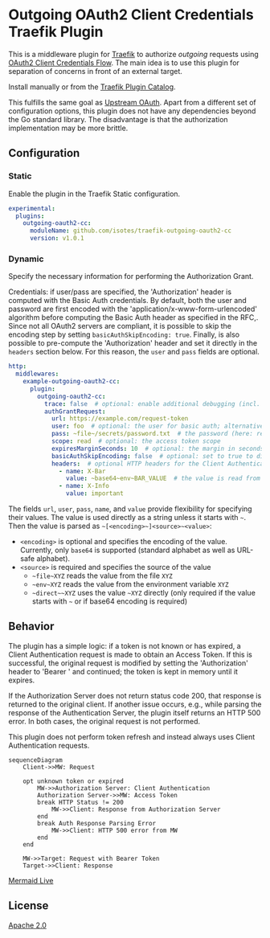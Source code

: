 # Outgoing OAuth2 Client Credentials Traefik Plugin
This is a middleware plugin for [Traefik](https://traefik.io/) to authorize *outgoing* requests using [OAuth2 Client Credentials Flow](https://datatracker.ietf.org/doc/html/rfc6749#section-4.4). The main idea is to use this plugin for separation of concerns in front of an external target.

Install manually or from the [Traefik Plugin Catalog](https://plugins.traefik.io/plugins/67c5fc454e61aa8e06b2536c/outgoing-o-auth2-cc).

This fulfills the same goal as [Upstream OAuth](https://plugins.traefik.io/plugins/63cd79ab3cccb4a7200f6f54/upstream-o-auth). Apart from a different set of configuration options, this plugin does not have any dependencies beyond the Go standard library. The disadvantage is that the authorization implementation may be more brittle.

## Configuration

### Static
Enable the plugin in the Traefik Static configuration.
```yaml
experimental:
  plugins:
    outgoing-oauth2-cc:
      moduleName: github.com/isotes/traefik-outgoing-oauth2-cc
      version: v1.0.1
```

### Dynamic
Specify the necessary information for performing the Authorization Grant.

Credentials: if user/pass are specified, the 'Authorization' header is computed with the Basic Auth credentials. By default, both the user and password are first encoded with the 'application/x-www-form-urlencoded' algorithm before computing the Basic Auth header as specified in the RFC,. Since not all OAuth2 servers are compliant, it is possible to skip the encoding step by setting `basicAuthSkipEncoding: true`. Finally, is also possible to pre-compute the 'Authorization' header and set it directly in the `headers` section below. For this reason, the `user` and `pass` fields are optional.

```yaml
http:
  middlewares:
    example-outgoing-oauth2-cc:
      plugin:
        outgoing-oauth2-cc:
          trace: false  # optional: enable additional debugging (incl. the result of token requests)
          authGrantRequest:
            url: https://example.com/request-token
            user: foo  # optional: the user for basic auth; alternatively, use a pre-computed 'Authorization' header value
            pass: ~file~/secrets/password.txt  # the password (here: read from a file)
            scope: read  # optional: the access token scope
            expiresMarginSeconds: 10  # optional: the margin in seconds subtracted from the expires_in response (default & mininum: 1)
            basicAuthSkipEncoding: false  # optional: set to true to disable url-encoding of user/pass for non-RFC-compliant authorization servers
            headers:  # optional HTTP headers for the Client Authentication request
              - name: X-Bar
                value: ~base64~env~BAR_VALUE  # the value is read from the environment variable BAR_VALUE and interpreted as base64
              - name: X-Info
                value: important
```

The fields `url`, `user`, `pass`, `name`, and `value` provide flexibility for specifying their values. The value is used directly as a string unless it starts with `~`. Then the value is parsed as `~[<encoding>~]<source>~<value>`:
- `<encoding>` is optional and specifies the encoding of the value. Currently, only `base64` is supported (standard alphabet as well as URL-safe alphabet).
- `<source>` is required and specifies the source of the value
  - `~file~XYZ` reads the value from the file `XYZ`
  - `~env~XYZ` reads the value from the environment variable `XYZ`
  - `~direct~~XYZ` uses the value `~XYZ` directly (only required if the value starts with `~` or if base64 encoding is required)

## Behavior
The plugin has a simple logic: if a token is not known or has expired, a Client Authentication request is made to obtain an Access Token. If this is successful, the original request is modified by setting the 'Authorization' header to 'Bearer <token>' and continued; the token is kept in memory until it expires.

If the Authorization Server does not return status code 200, that response is returned to the original client. If another issue occurs, e.g., while parsing the response of the Authentication Server, the plugin itself returns an HTTP 500 error. In both cases, the original request is not performed.

This plugin does not perform token refresh and instead always uses Client Authentication requests.

```mermaid
sequenceDiagram
    Client->>MW: Request

    opt unknown token or expired
        MW->>Authorization Server: Client Authentication
        Authorization Server->>MW: Access Token
        break HTTP Status != 200
            MW->>Client: Response from Authorization Server
        end
        break Auth Response Parsing Error
            MW->>Client: HTTP 500 error from MW
        end
    end

    MW->>Target: Request with Bearer Token
    Target->>Client: Response
```
[Mermaid Live](https://mermaid.live/edit#pako:eNp9kk1rwzAMhv-K5nMHYbBLYIXuA3YJlDVQGLl4iZqaNFIm2-u20v8-O2mbMcJ8iGXrffXIdg6q5ApVqiy-e6QSH42uRbcFQRgPO4PkrufzbJ3CS1RYN2SGL3cOPDXEewLHDRKwAH52RrAaFHFk61Bh4d2WxXxrZ5hghfKBkp4AEJNhNmWfHZ1TplM3i7JEayGP1NHwJqgbeM7zJaycdt7C1R3cJMmouDQ0oOOxbMdkETbC7SRxNCNVf1nRMNZYarGGangSYfkH2nd4mySAUTigs_UEqA-GsC-Qa6nRXR4D9ibg71ELyu-7GGQTp1Qz1aK02lThzQ9RXKhw9y0WKg1hpaUpVEHHoNPe8eqLSpU68ThTwr7eqnSjdzasfFdpd_5bLrudplfm8_r4A3SHwZw)

## License
[Apache 2.0](LICENSE)

